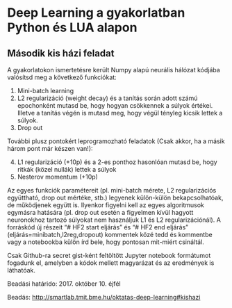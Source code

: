 # Deep Learning a gyakorlatban Python és LUA alapon
## Második kis házi feladat

A gyakorlatokon ismertetésre került Numpy alapú neurális hálózat kódjába valósítsd meg a következő funkciókat:

1. Mini-batch learning
2. L2 regularizáció (weight decay) és a tanítás során adott számú epochonként mutasd be, hogy hogyan csökkennek a súlyok értékei. Illetve a tanítás végén is mutasd meg, hogy végül tényleg kicsik lettek a súlyok.
3. Drop out

További plusz pontokért leprogramozható feladatok (Csak akkor, ha a másik három pont már készen van!):

4. L1 regularizáció (+10p) és a 2-es ponthoz hasonlóan mutasd be, hogy ritkák (közel nullák) lettek a súlyok
5. Nesterov momentum (+10p)

Az egyes funkciók paramétereit (pl. mini-batch mérete, L2 regularizációs együttható, drop out mértéke, stb.) legyenek külön-külön bekapcsolhatóak, de működjenek együtt is. Ilyenkor figyelni kell az egyes algoritmusok egymásra hatására (pl. drop out esetén a figyelmen kívül hagyott neuronokhoz tartozó súlyokat nem használjuk L1 és L2 regularizációnál).
A forráskód új részeit “# HF2 start eljárás” és “# HF2 end eljárás” (eljárás=minibatch,l2reg,dropout) kommentek közé tedd és kommentbe vagy a notebookba külön írd bele, hogy pontosan mit-miért csináltál.

Csak Github-ra secret gist-ként feltöltött Jupyter notebook formátumot fogadunk el, amelyben a kódok mellett magyarázat és az eredmények is láthatóak. 

Beadási határido: 2017. október 10. éjfél

Beadás: http://smartlab.tmit.bme.hu/oktatas-deep-learning#kishazi 
